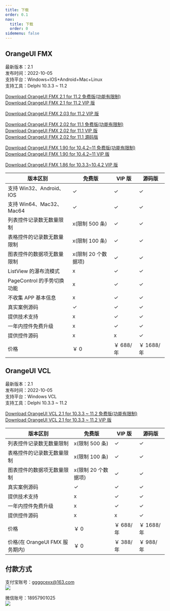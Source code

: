 ```yaml
---
title: 下载
order: 0.1
nav:
  title: 下载
  order: 0
sidemenu: false
---
```


## OrangeUI FMX

最新版本：2.1  
发布时间：2022-10-05  
支持平台：Windows+IOS+Android+Mac+Linux  
支持工具：Delphi 10.3.3 ~ 11.2

[Download OrangeUI FMX 2.1 for 11.2 免费版(功能有限制)](http://qiniuoss.orangeui.cn/OrangeUI%20FMX%202.1%20Free%20For%20D11.2.rar)  
[Download OrangeUI FMX 2.1 for 11.2 VIP 版](http://qiniuoss.orangeui.cn/OrangeUI%20FMX%202.1%20VIP%20For%20D11.2.rar)

[Download OrangeUI FMX 2.03 for 11.2 VIP 版](http://qiniuoss.orangeui.cn/OrangeUI%20FMX%202.03%20For%20D11.2%20VIP.rar)

[Download OrangeUI FMX 2.02 for 11.1 免费版(功能有限制)](http://qiniuoss.orangeui.cn/OrangeUI%20FMX%202.02%20For%20D11.1%20Free.rar)  
[Download OrangeUI FMX 2.02 for 11.1 VIP 版](http://qiniuoss.orangeui.cn/OrangeUI%20FMX%202.02%20For%20D11.1%20VIP.rar)  
[Download OrangeUI FMX 2.02 for 11.1 源码版](http://qiniuoss.orangeui.cn/OrangeUI%20FMX%202.02%20For%20D11.1%20SVIP.rar)

[Download OrangeUI FMX 1.90 for 10.4.2~11 免费版(功能有限制)](http://qiniuoss.orangeui.cn/OrangeUI%20FMX%201.90%20For%20Delphi%2010.4.2~D11%20Free.rar)  
[Download OrangeUI FMX 1.90 for 10.4.2~11 VIP 版](http://qiniuoss.orangeui.cn/OrangeUI%20FMX%201.90%20For%20Delphi%2010.4.2~D11%20VIP.rar)

[Download OrangeUI FMX 1.86 for 10.3.3~10.4.2 VIP 版](http://qiniuoss.orangeui.cn/OrangeUI%201.86%20VIP%20For%20D10.3.3%26D10.4.2.rar)

| 版本区别                   | 免费版              | VIP 版    | 源码版     |
| -------------------------- | ------------------- | --------- | ---------- |
| 支持 Win32、Android、IOS   | ✓                   | ✓         | ✓          |
| 支持 Win64、Mac32、Mac64   | ✓                   | ✓         | ✓          |
| 列表控件记录数无数量限制   | x(限制 500 条)      | ✓         | ✓          |
| 表格控件的记录数无数量限制 | x(限制 100 条)      | ✓         | ✓          |
| 图表控件的数据项无数量限制 | x(限制 20 个数据项) | ✓         | ✓          |
| ListView 的瀑布流模式      | x                   | ✓         | ✓          |
| PageControl 的手势切换功能 | x                   | ✓         | ✓          |
| 不收集 APP 基本信息        | x                   | ✓         | ✓          |
| 真实案例源码               | ✓                   | ✓         | ✓          |
| 提供技术支持               | x                   | ✓         | ✓          |
| 一年内控件免费升级         | x                   | ✓         | ✓          |
| 提供控件源码               | x                   | x         | ✓          |
| 价格                       | ￥ 0                | ￥ 688/年 | ￥ 1688/年 |

## OrangeUI VCL

最新版本：2.1  
发布时间：2022-10-05  
支持平台：Windows VCL  
支持工具：Delphi 10.3.3 ~ 11.2

[Download OrangeUI VCL 2.1 for 10.3.3 ~ 11.2 免费版(功能有限制)](http://qiniuoss.orangeui.cn/OrangeUI%20VCL%202.1%20Free%20For%20D10.3.3~11.2.rar)  
[Download OrangeUI VCL 2.1 for 10.3.3 ~ 11.2 VIP 版](http://qiniuoss.orangeui.cn/OrangeUI%20VCL%202.1%20VIP%20For%20D10.3.3~11.2.rar)

| 版本区别                       | 免费版              | VIP 版    | 源码版     |
| ------------------------------ | ------------------- | --------- | ---------- |
| 列表控件记录数无数量限制       | x(限制 500 条)      | ✓         | ✓          |
| 表格控件的记录数无数量限制     | x(限制 100 条)      | ✓         | ✓          |
| 图表控件的数据项无数量限制     | x(限制 20 个数据项) | ✓         | ✓          |
| 真实案例源码                   | ✓                   | ✓         | ✓          |
| 提供技术支持                   | x                   | ✓         | ✓          |
| 一年内控件免费升级             | x                   | ✓         | ✓          |
| 提供控件源码                   | x                   | x         | ✓          |
| 价格                           | ￥ 0                | ￥ 688/年 | ￥ 1688/年 |
| 价格(在 OrangeUI FMX 服务期内) | ￥ 0                | ￥ 388/年 | ￥ 988/年  |

## 付款方式

支付宝账号：ggggcexx@163.com  
![](http://www.orangeui.cn/image/alipay_barcode.jpg)

微信账号：18957901025  
![](http://www.orangeui.cn/image/wechatpay_barcode.png)
